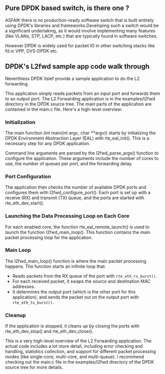 ## Pure DPDK based switch, is there one ? 
ASFAIK there is no production-ready software switch that is built entirely using DPDK's libraries and frameworks.Developing such a switch would be a significant undertaking, as it would involve implementing many features (like VLANs, STP, LACP, etc.) that are typically found in software switches.

However DPDK is widely used for packet IO in other switching stacks like fd.io VPP, OVS-DPDK etc.

## DPDK's L2fwd sample app code walk through
Neverthless DPDK itslef provide a sample application to do the L2 forwarding.  

This application simply reads packets from an input port and forwards them to an output port.
The L2 Forwarding application is in the examples/l2fwd directory in the DPDK source tree. The main parts of the application are contained in the main.c file. Here's a high-level overview:

### Initialization

The main function (int main(int argc, char **argv)) starts by initializing the DPDK Environment Abstraction Layer (EAL) with rte_eal_init(). This is a necessary step for any DPDK application.

Command line arguments are parsed by the l2fwd_parse_args() function to configure the application. These arguments include the number of cores to use, the number of queues per port, and the forwarding delay.

### Port Configuration

The application then checks the number of available DPDK ports and configures them with l2fwd_configure_port(). Each port is set up with a receive (RX) and transmit (TX) queue, and the ports are started with rte_eth_dev_start().

### Launching the Data Processing Loop on Each Core

For each enabled core, the function rte_eal_remote_launch() is used to launch the function l2fwd_main_loop(). This function contains the main packet processing loop for the application.

### Main Loop

The l2fwd_main_loop() function is where the main packet processing happens. The function starts an infinite loop that:

  * Reads packets from the RX queue of the port with `rte_eth_rx_burst()`.
  * For each received packet, it swaps the source and destination MAC addresses.
  * It determines the output port (which is the other port for this application), and sends the packet out on the output port with `rte_eth_tx_burst()`.

### Cleanup

If the application is stopped, it cleans up by closing the ports with rte_eth_dev_stop() and rte_eth_dev_close().

This is a very high-level overview of the L2 Forwarding application. The actual code includes a lot more detail, including error checking and handling, statistics collection, and support for different packet processing modes (like single-core, multi-core, and multi-queue). I recommend checking out the main.c file in the examples/l2fwd directory of the DPDK source tree for more details.
